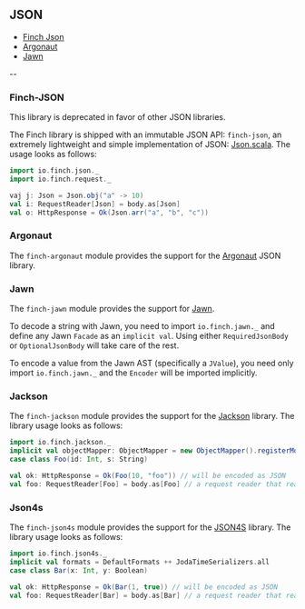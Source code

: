 ## JSON

* [Finch Json](json.md#finch-json)
* [Argonaut](json.md#argonaut)
* [Jawn](json.md#jawn)

--

### Finch-JSON

This library is deprecated in favor of other JSON libraries.

The Finch library is shipped with an immutable JSON API: `finch-json`, an extremely lightweight and simple
implementation of JSON: [Json.scala][3]. The usage looks as follows:

```scala
import io.finch.json._
import io.finch.request._

vaj j: Json = Json.obj("a" -> 10)
val i: RequestReader[Json] = body.as[Json]
val o: HttpResponse = Ok(Json.arr("a", "b", "c"))
```

### Argonaut

The `finch-argonaut` module provides the support for the [Argonaut][4] JSON library.

### Jawn

The `finch-jawn` module provides the support for [Jawn][5].

To decode a string with Jawn, you need to import `io.finch.jawn._` and define any Jawn `Facade` as an `implicit val`.
Using either `RequiredJsonBody` or `OptionalJsonBody` will take care of the rest.

To encode a value from the Jawn AST (specifically a `JValue`), you need only import `io.finch.jawn._` and
the `Encoder` will be imported implicitly.

### Jackson

The `finch-jackson` module provides the support for the [Jackson][6] library. The library usage looks as follows:

```scala
import io.finch.jackson._
implicit val objectMapper: ObjectMapper = new ObjectMapper().registerModule(DefaultScalaModule)
case class Foo(id: Int, s: String)

val ok: HttpResponse = Ok(Foo(10, "foo")) // will be encoded as JSON
val foo: RequestReader[Foo] = body.as[Foo] // a request reader that reads Foo
```

### Json4s

The `finch-json4s` module provides the support for the [JSON4S][7] library. The library usage looks as follows:

```scala
import io.finch.json4s._
implicit val formats = DefaultFormats ++ JodaTimeSerializers.all
case class Bar(x: Int, y: Boolean)

val ok: HttpResponse = Ok(Bar(1, true)) // will be encoded as JSON
val foo: RequestReader[Bar] = body.as[Bar] // a request reader that reads Bar
```

[3]: https://github.com/finagle/finch/blob/master/json/src/main/scala/io/finch/json/Json.scala
[4]: http://argonaut.io
[5]: https://github.com/non/jawn
[6]: http://jackson.codehaus.org/
[7]: http://json4s.org/

